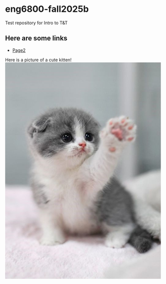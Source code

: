 # eng6800-fall2025b
Test repository for Intro to T&T

## Here are some links
- [Page2](page2.md)

Here is a picture of a cute kitten!
![Picture of cute kitten](cute-kitten.jpg)
